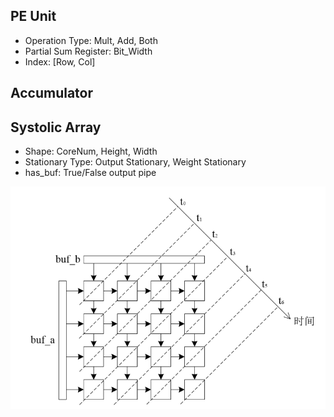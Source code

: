 
## PE Unit

- Operation Type: Mult, Add, Both
- Partial Sum Register: Bit_Width
- Index: [Row, Col]

## Accumulator 




## Systolic Array

- Shape: CoreNum, Height, Width
- Stationary Type: Output Stationary, Weight Stationary
- has_buf: True/False  output pipe

![Alt text](image.png)
